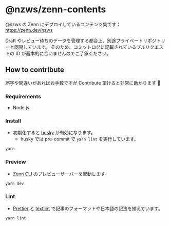 <!-- textlint-disable ja-technical-writing/no-mix-dearu-desumasu -->

# @nzws/zenn-contents

@nzws の Zenn にデプロイしているコンテンツ集です： https://zenn.dev/nzws

Draft やレビュー待ちのデータを管理する都合上、別途プライベートリポジトリーと同期しています。
そのため、コミットログに記載されているプルリクエストの ID が基本的に合いませんのでご了承ください。

## How to contribute

誤字や間違いがあればお手数ですが Contribute 頂けると非常に助かります :pray:

### Requirements

- Node.js

### Install

- 初期化すると [husky](https://typicode.github.io/husky/) が有効になります。
  - husky では pre-commit で `yarn lint` を実行しています。

```bash
yarn
```

### Preview

- [Zenn CLI](https://zenn.dev/zenn/articles/zenn-cli-guide) のプレビューサーバーを起動します。

```bash
yarn dev
```

### Lint

- [Prettier](https://prettier.io/) と [textlint](https://github.com/textlint/textlint) で記事のフォーマットや日本語の記法を揃えています。

```bash
yarn lint
```
